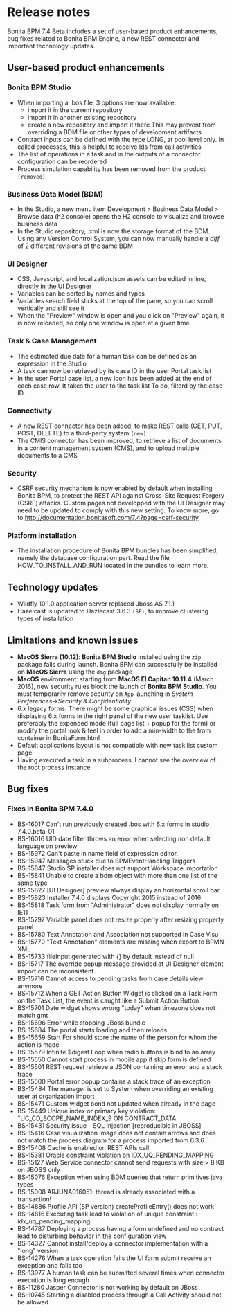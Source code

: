 # Release notes

Bonita BPM 7.4 Beta includes a set of user-based product enhancements, bug fixes related to Bonita BPM Engine, 
a new REST connector and important technology updates.

## User-based product enhancements

<a id="bpm-studio"/>

### Bonita BPM Studio
* When importing a .bos file, 3 options are now available:
    * import it in the current repository
    * import it in another existing repository
    * create a new repository and import it there
  This may prevent from overriding a BDM file or other types of development artifacts.
* Contract inputs can be defined with the type LONG, at pool level only. In called processes, this is helpful to receive Ids from call activities
* The list of operations in a task and in the outputs of a connector configuration can be reordered
* Process simulation capability has been removed from the product `(removed)`

<a id="bdm-usability-improvements"/>

### Business Data Model (BDM)
* In the Studio, a new menu item Development > Business Data Model > Browse data (h2 console) opens the H2 console to visualize and browse business data
* In the Studio repository, .xml is now the storage format of the BDM. Using any Version Control System, you can now manually handle a _diff_ of 2 different revisions of the same BDM

<a id="uid-usability-improvements"/>

### UI Designer
* CSS, Javascript, and localization.json assets can be edited in line, directly in the UI Designer
* Variables can be sorted by names and types
* Variables search field sticks at the top of the pane, so you can scroll vertically and still see it
* When the "Preview" window is open and you click on "Preview" again, it is now reloaded, so only one window is open at a given time

<a id="task-and-case"/>

### Task & Case Management
* The estimated due date for a human task can be defined as an expression in the Studio
* A task can now be retrieved by its case ID in the user Portal task list
* In the user Portal case list, a new icon has been added at the end of each case row. It takes the user to the task list To do, filterd by the case ID.

### Connectivity
* A new REST connector has been added, to make REST calls (GET, PUT, POST, DELETE) to a third-party system `(new)`
* The CMIS connector has been improved, to retrieve a list of documents in a content management system (CMS), and to upload multiple documents to a CMS

<a id="csrf-security"/>

### Security
* CSRF security mechanism is now enabled by default when installing Bonita BPM, to protect the REST API against Cross-Site Request Forgery (CSRF) attacks. Custom pages not developped with the UI Designer may need to be updated to comply with this new setting. 
 To know more, go to http://documentation.bonitasoft.com/7.4?page=csrf-security

<a id="platform-installation"/>

### Platform installation
* The installation procedure of Bonita BPM bundles has been simplified, namely the database configuration part. Read the file HOW_TO_INSTALL_AND_RUN located in the bundles to learn more.


<a id="technology-updates"/>

## Technology updates
* Wildfly 10.1.0 application server replaced Jboss AS 7.1.1
* Hazelcast is updated to Hazlecast 3.6.3 `(SP)`, to improve clustering types of installation


## Limitations and known issues
* **MacOS Sierra (10.12)**: **Bonita BPM Studio** installed using the `zip` package fails during launch. Bonita BPM can successfully be installed on **MacOS Sierra** using the `dmg` package
* **MacOS** environment: starting from **MacOS El Capitan 10.11.4** (March 2016), new security rules block the launch of **Bonita BPM Studio**. You must temporarily remove security on `App` launching in _System Preferences→Security & Confidentiality_.
* 6.x legacy forms: There might be some graphical issues (CSS) when displaying 6.x forms in the right panel of the new user tasklist. Use preferably the expended mode (full page list + popup for the form) or modify the portal look & feel in order to add a min-width to the from container in BonitaForm.html 
* Default applications layout is not compatible with new task list custom page
* Having executed a task in a subprocess, I cannot see the overview of the root process instance

## Bug fixes

### Fixes in Bonita BPM 7.4.0 

* BS-16017  Can't run previously created .bos with 6.x forms in studio 7.4.0.beta-01
* BS-16016  UID date filter throws an error when selecting non default language on preview
* BS-15972  Can't paste in name field of expression editor. 
* BS-15947  Messages stuck due to BPMEventHandling Triggers
* BS-15847  Studio SP installer does not support Workspace importation
* BS-15841  Unable to create a bdm object with more than one list of the same type
* BS-15827  [UI Designer] preview always display an horizontal scroll bar
* BS-15823  Installer 7.4.0 displays Copyright 2015 instead of 2016
* BS-15818  Task form from "Administrator" does not display normally on IE11
* BS-15797  Variable panel does not resize properly after resizing property panel
* BS-15780  Text Annotation and Association not supported in Case Visu
* BS-15770  "Text Annotation" elements are missing when export to BPMN XML
* BS-15733  fileInput generated with {} by default instead of null 
* BS-15717  The override popup message provided at UI Designer element import can be inconsistent
* BS-15716  Cannot access to pending tasks from case details view anymore
* BS-15712  When a GET Action Button Widget is clicked on a Task Form on the Task List, the event is caught like a Submit Action Button
* BS-15701  Date widget shows wrong "today" when timezone does not match gmt
* BS-15696  Error while stopping JBoss bundle
* BS-15684  The portal starts loading and then reloads
* BS-15659  Start For should store the name of the person for whom the action is made
* BS-15579  Infinite $digest Loop when radio buttons is bind to an array
* BS-15550  Cannot start process in mobile app if skip form is defined
* BS-15501  REST request retrieve a JSON containing an error and a stack trace
* BS-15500  Portal error popup contains a stack trace of an exception
* BS-15484  The manager is set to System when overriding an existing user at organization import
* BS-15471  Custom widget bond not updated when already in the page
* BS-15449  Unique index or primary key violation: "UC_CD_SCOPE_NAME_INDEX_9 ON CONTRACT_DATA
* BS-15431  Security issue - SQL injection [reproducible in JBOSS]
* BS-15416  Case visualization image does not contain arrows and does not match the process diagram for a process imported from 6.3.6
* BS-15408  Cache is enabled on REST APIs call
* BS-15381  Oracle constraint violation on IDX_UQ_PENDING_MAPPING
* BS-15127  Web Service connector cannot send requests with size > 8 KB on JBOSS only
* BS-15076  Exception when using BDM queries that return primitives java types
* BS-15008  ARJUNA016051: thread is already associated with a transaction!
* BS-14886  Profile API (SP version) createProfileEntry() does not work
* BS-14816  Executing task lead to violation of unique constraint : idx_uq_pending_mapping
* BS-14787  Deploying a process having a form undefined and no contract lead to disturbing behavior in the configuration view
* BS-14327  Cannot install/deploy a connector implementation with a "long" version
* BS-14276  When a task operation fails the UI form submit receive an exception and fails too
* BS-13977  A human task can be submitted several times when connector execution is long enough
* BS-11280  Jasper Connector is not working by default on JBoss
* BS-10745  Starting a disabled process through a Call Activity should not be allowed
